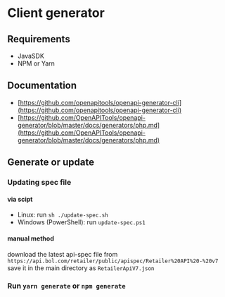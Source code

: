 # Client generator

## Requirements

* JavaSDK
* NPM or Yarn

## Documentation

* [https://github.com/openapitools/openapi-generator-cli](https://github.com/openapitools/openapi-generator-cli)
* [https://github.com/OpenAPITools/openapi-generator/blob/master/docs/generators/php.md](https://github.com/OpenAPITools/openapi-generator/blob/master/docs/generators/php.md)

## Generate or update

### Updating spec file

#### via scipt

- Linux: run `sh ./update-spec.sh`
- Windows (PowerShell): run `update-spec.ps1`

#### manual method

download the latest api-spec file from `https://api.bol.com/retailer/public/apispec/Retailer%20API%20-%20v7` save it in the main directory as `RetailerApiV7.json`

### Run `yarn generate` or `npm generate`
